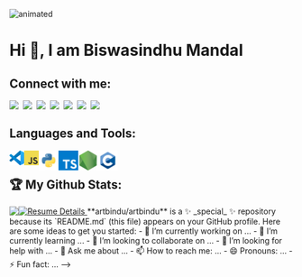 
![animated](https://avatars.githubusercontent.com/u/44528087?s=400&u=9e51f1d96969229ae1a25f0d1680b06e5ad69e94&v=4)


# Hi 👋, I am Biswasindhu Mandal

## Connect with me:

<div>
  <a  href="https://www.linkedin.com/in/artbindu/">
    <img  align="left"  width="24px"  src="https://cdn.jsdelivr.net/npm/simple-icons@v3/icons/linkedin.svg"/>
  </a><a  href="https://stackoverflow.com/users/10850045/art-bindu?tab=profile">
    <img  align="left"  width="24px"  src="https://cdn.jsdelivr.net/npm/simple-icons@3.13.0/icons/stackoverflow.svg"/>
  </a><a  href="https://medium.com/@artbindu">
    <img  align="left"  width="24px"  src="https://cdn.jsdelivr.net/npm/simple-icons@3.13.0/icons/medium.svg"/>
  </a><a  href="https://www.hackerrank.com/artbindu">
    <img  align="left"  width="24px"  src="https://cdn.jsdelivr.net/npm/simple-icons@3.13.0/icons/hackerrank.svg"/>
  </a><a  href="https://www.hackerearth.com/@artbindu">
    <img  align="left"  width="24px"  src="https://cdn.jsdelivr.net/npm/simple-icons@3.13.0/icons/hackerearth.svg"/>
  </a><a  href="https://www.quora.com/profile/Art-Bindu-1">
  <img  align="left"  width="24px"  src="https://cdn.jsdelivr.net/npm/simple-icons@3.13.0/icons/quora.svg"/>
  </a><a  href="https://bitbucket.org/artbindu/">
    <img  align="left"  width="24px"  src="https://cdn.jsdelivr.net/npm/simple-icons@3.13.0/icons/bitbucket.svg"/>
  </a>
  
</div>
<br/>

## Languages and Tools:

<div>
  <a href="https://code.visualstudio.com/docs">
    <img  align="left"  alt="Visual Studio Code"  width="26px"  src="https://raw.githubusercontent.com/github/explore/80688e429a7d4ef2fca1e82350fe8e3517d3494d/topics/visual-studio-code/visual-studio-code.png"  /></a>

  <a href="https://developer.mozilla.org/en-US/docs/Web/JavaScript">
    <img  align="left"  alt="JavaScript"  width="26px"  src="https://raw.githubusercontent.com/github/explore/80688e429a7d4ef2fca1e82350fe8e3517d3494d/topics/javascript/javascript.png" /></a>

  <a href="https://www.python.org/doc/">
    <img  align="left"  alt="Python"  width="35px"  
      src="https://raw.githubusercontent.com/github/explore/80688e429a7d4ef2fca1e82350fe8e3517d3494d/topics/python/python.png" /></a>
      
  <a href="https://www.typescriptlang.org/">
    <img align="left" alt="Typescript" width="35px" 
            src="https://raw.githubusercontent.com/github/explore/80688e429a7d4ef2fca1e82350fe8e3517d3494d/topics/typescript/typescript.png"/></a>
            
  <a href="https://nodejs.org/en/docs/">
    <img align="left" alt="NodeJs" width="35px" 
            src="https://raw.githubusercontent.com/github/explore/80688e429a7d4ef2fca1e82350fe8e3517d3494d/topics/nodejs/nodejs.png"/></a>
            
  <a href="https://www.learn-c.org/">
    <img align="left" alt="C" width="35px" 
            src="https://raw.githubusercontent.com/github/explore/80688e429a7d4ef2fca1e82350fe8e3517d3494d/topics/c/c.png"></a>
</div>
<br/>

## :trophy: My Github Stats:
<div>
  <a href="https://readme-stats-cfgj2cxdy.vercel.app/api?username=artbindu&count_private=true&show_icons=true&theme=tokyonight">
    <img  align="left" src="https://readme-stats-cfgj2cxdy.vercel.app/api?username=artbindu&count_private=true&show_icons=true&theme=tokyonight" />
  </a>
  <a href="https://readme-stats-cfgj2cxdy.vercel.app/api/top-langs/?username=artbindu&hide=php&theme=tokyonight">
    <img align="left" src="https://readme-stats-cfgj2cxdy.vercel.app/api/top-langs/?username=artbindu&hide=php&theme=tokyonight" />
  </a>
</div>
<a href="artbindu.github.io/digital-cv/>Resume Details </a>


<!--
<a href="https://raw.githubusercontent.com/artbindu/artbindu123.github.io/main/index.html">Resume Details </a>

**artbindu/artbindu** is a ✨ _special_ ✨ repository because its `README.md` (this file) appears on your GitHub profile.

Here are some ideas to get you started:

- 🔭 I’m currently working on ...
- 🌱 I’m currently learning ...
- 👯 I’m looking to collaborate on ...
- 🤔 I’m looking for help with ...
- 💬 Ask me about ...
- 📫 How to reach me: ...
- 😄 Pronouns: ...
- ⚡ Fun fact: ...
-->
